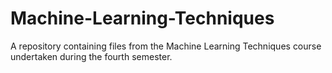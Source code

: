 # Machine-Learning-Techniques
A repository containing files from the Machine Learning Techniques course undertaken during the fourth semester.
